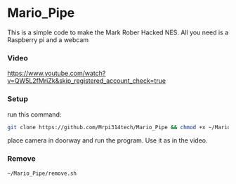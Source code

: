 # Mario_Pipe
This is a simple code to make the Mark Rober Hacked NES. All you need is a Raspberry pi and a webcam 

### Video
https://www.youtube.com/watch?v=QW5L2fMriZk&skip_registered_account_check=true

### Setup
run this command:
```bash
git clone https://github.com/Mrpi314tech/Mario_Pipe && chmod +x ~/Mario_Pipe/install.sh && ~/Mario_Pipe/install.sh
```
place camera in doorway and run the program. Use it as in the video.

### Remove
```bash
~/Mario_Pipe/remove.sh
```
